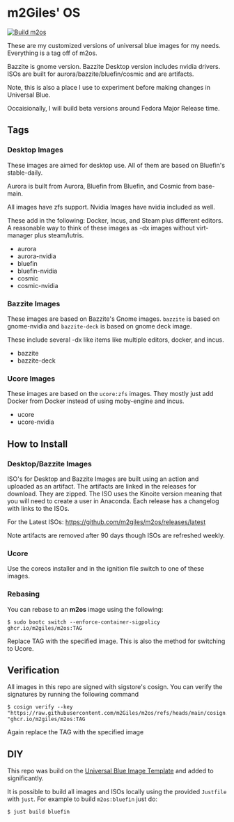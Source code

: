 # m2Giles' OS

[![Build m2os](https://github.com/m2Giles/m2os/actions/workflows/build.yml/badge.svg)](https://github.com/m2Giles/m2os/actions/workflows/build.yml)

These are my customized versions of universal blue images for my needs. Everything is a tag off of m2os.

Bazzite is gnome version. Bazzite Desktop version includes nvidia drivers. ISOs are built for aurora/bazzite/bluefin/cosmic and are artifacts.

Note, this is also a place I use to experiment before making changes in Universal Blue.

Occaisionally, I will build beta versions around Fedora Major Release time.

## Tags

### Desktop Images
These images are aimed for desktop use. All of them are based on Bluefin's stable-daily.

Aurora is built from Aurora, Bluefin from Bluefin, and Cosmic from base-main.

All images have zfs support. Nvidia Images have nvidia included as well.

These add in the following: Docker, Incus, and Steam plus different editors. A reasonable way to think of these images as -dx images without virt-manager plus steam/lutris.

- aurora
- aurora-nvidia
- bluefin
- bluefin-nvidia
- cosmic
- cosmic-nvidia

### Bazzite Images
These images are based on Bazzite's Gnome images. `bazzite` is based on gnome-nvidia and `bazzite-deck` is based on gnome deck image.

These include several -dx like items like multiple editors, docker, and incus.

- bazzite
- bazzite-deck

### Ucore Images
These images are based on the `ucore:zfs` images. They mostly just add Docker from Docker instead of using moby-engine and incus.

- ucore
- ucore-nvidia


## How to Install

### Desktop/Bazzite Images
ISO's for Desktop and Bazzite Images are built using an action and uploaded as an artifact. The artifacts are linked in the releases for download. They are zipped. The ISO uses the Kinoite version meaning that you will need to create a user in Anaconda. Each release has a changelog with links to the ISOs.

For the Latest ISOs:
https://github.com/m2giles/m2os/releases/latest

Note artifacts are removed after 90 days though ISOs are refreshed weekly.

### Ucore
Use the coreos installer and in the ignition file switch to one of these images.

### Rebasing
You can rebase to an **m2os** image using the following:
```console
$ sudo bootc switch --enforce-container-sigpolicy ghcr.io/m2giles/m2os:TAG
```
Replace TAG with the specified image. This is also the method for switching to Ucore.


## Verification
All images in this repo are signed with sigstore's cosign. You can verify the signatures by running the following command
```console
$ cosign verify --key "https://raw.githubusercontent.com/m2Giles/m2os/refs/heads/main/cosign.pub" "ghcr.io/m2giles/m2os:TAG
```
Again replace the TAG with the specified image

## DIY
This repo was build on the [Universal Blue Image Template](https://github.com/ublue-os/image-template) and added to significantly.

It is possible to build all images and ISOs locally using the provided `Justfile` with `just`. For example to build `m2os:bluefin` just do:

```console
$ just build bluefin
```
